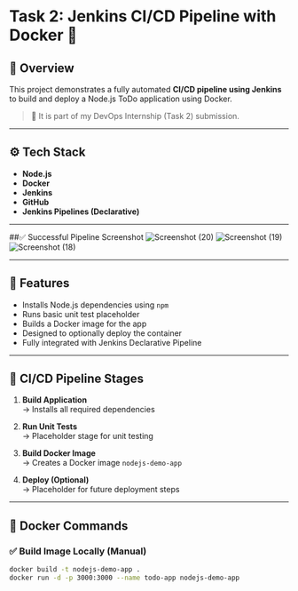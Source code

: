 # Task 2: Jenkins CI/CD Pipeline with Docker 🐳

## 📌 Overview

This project demonstrates a fully automated **CI/CD pipeline using Jenkins** to build and deploy a Node.js ToDo application using Docker.

> 🚀 It is part of my DevOps Internship (Task 2) submission. 

---

## ⚙️ Tech Stack

- **Node.js**
- **Docker**
- **Jenkins**
- **GitHub**
- **Jenkins Pipelines (Declarative)**

---

##✅ Successful Pipeline Screenshot
![Screenshot (20)](https://github.com/user-attachments/assets/260e776b-3d34-4154-8def-d76106c24b59)
![Screenshot (19)](https://github.com/user-attachments/assets/ed68c65d-c8fa-4c61-9799-2ccb5cb8aff6)
![Screenshot (18)](https://github.com/user-attachments/assets/eb0d1060-63e6-4df0-8c2f-5a4e85758681)







---

## 🧪 Features

- Installs Node.js dependencies using `npm`
- Runs basic unit test placeholder
- Builds a Docker image for the app
- Designed to optionally deploy the container
- Fully integrated with Jenkins Declarative Pipeline

---

## 🔄 CI/CD Pipeline Stages

1. **Build Application**  
   → Installs all required dependencies

2. **Run Unit Tests**  
   → Placeholder stage for unit testing

3. **Build Docker Image**  
   → Creates a Docker image `nodejs-demo-app`

4. **Deploy (Optional)**  
   → Placeholder for future deployment steps

---

## 🐳 Docker Commands

### ✅ Build Image Locally (Manual)
```bash
docker build -t nodejs-demo-app .
docker run -d -p 3000:3000 --name todo-app nodejs-demo-app

